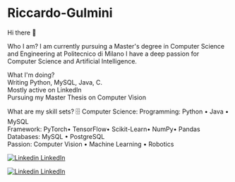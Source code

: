 # Riccardo-Gulmini
Hi there 👋  

Who I am?
I am currently pursuing a Master's degree in Computer Science and Engineering at Politecnico di Milano
I have a deep passion for Computer Science and Artificial Intelligence.  

What I'm doing?  
Writing Python, MySQL, Java, C.  
Mostly active on LinkedIn  
Pursuing my Master Thesis on Computer Vision    

What are my skill sets?
🗄️ Computer Science:
Programming: Python • Java • MySQL  
Framework:  PyTorch• TensorFlow• Scikit-Learn• NumPy• Pandas  
Databases: MySQL • PostgreSQL  
Passion: Computer Vision • Machine Learning • Robotics

[![Linkedin](https://i.stack.imgur.com/gVE0j.png) LinkedIn](https://www.linkedin.com/in/riccardo-gulmini-734316219/)
&nbsp;
&nbsp;

[![Linkedin](https://img.shields.io/badge/Gmail-D14836?style=for-the-badge&logo=gmail&logoColor=white) LinkedIn](riccardogulmini.rg@gmail.com)
&nbsp;
&nbsp;

